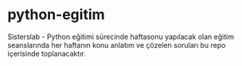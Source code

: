 # python-egitim
Sisterslab - Python eğitimi sürecinde haftasonu yapılacak olan eğitim seanslarında her haftanın konu anlatım ve çözelen soruları bu repo içerisinde toplanacaktır.